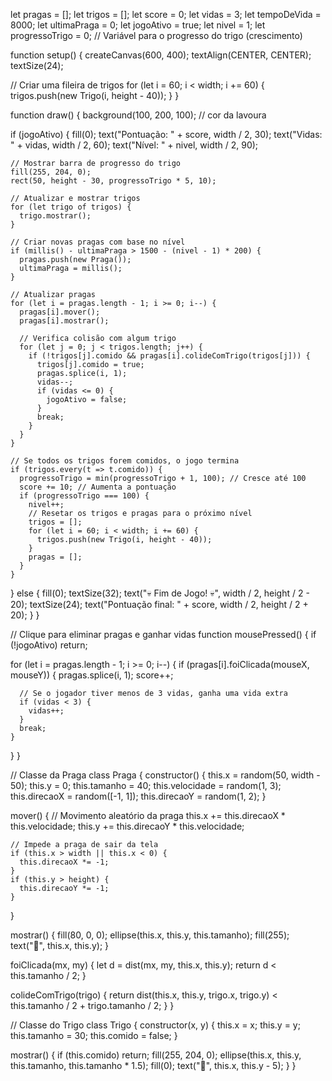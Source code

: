 let pragas = [];
let trigos = [];
let score = 0;
let vidas = 3;
let tempoDeVida = 8000;
let ultimaPraga = 0;
let jogoAtivo = true;
let nivel = 1;
let progressoTrigo = 0; // Variável para o progresso do trigo (crescimento)

function setup() {
  createCanvas(600, 400);
  textAlign(CENTER, CENTER);
  textSize(24);

  // Criar uma fileira de trigos
  for (let i = 60; i < width; i += 60) {
    trigos.push(new Trigo(i, height - 40));
  }
}

function draw() {
  background(100, 200, 100); // cor da lavoura

  if (jogoAtivo) {
    fill(0);
    text("Pontuação: " + score, width / 2, 30);
    text("Vidas: " + vidas, width / 2, 60);
    text("Nível: " + nivel, width / 2, 90);

    // Mostrar barra de progresso do trigo
    fill(255, 204, 0);
    rect(50, height - 30, progressoTrigo * 5, 10);

    // Atualizar e mostrar trigos
    for (let trigo of trigos) {
      trigo.mostrar();
    }

    // Criar novas pragas com base no nível
    if (millis() - ultimaPraga > 1500 - (nivel - 1) * 200) {
      pragas.push(new Praga());
      ultimaPraga = millis();
    }

    // Atualizar pragas
    for (let i = pragas.length - 1; i >= 0; i--) {
      pragas[i].mover();
      pragas[i].mostrar();

      // Verifica colisão com algum trigo
      for (let j = 0; j < trigos.length; j++) {
        if (!trigos[j].comido && pragas[i].colideComTrigo(trigos[j])) {
          trigos[j].comido = true;
          pragas.splice(i, 1);
          vidas--;
          if (vidas <= 0) {
            jogoAtivo = false;
          }
          break;
        }
      }
    }

    // Se todos os trigos forem comidos, o jogo termina
    if (trigos.every(t => t.comido)) {
      progressoTrigo = min(progressoTrigo + 1, 100); // Cresce até 100
      score += 10; // Aumenta a pontuação
      if (progressoTrigo === 100) {
        nivel++;
        // Resetar os trigos e pragas para o próximo nível
        trigos = [];
        for (let i = 60; i < width; i += 60) {
          trigos.push(new Trigo(i, height - 40));
        }
        pragas = [];
      }
    }
  } else {
    fill(0);
    textSize(32);
    text("💀 Fim de Jogo! 💀", width / 2, height / 2 - 20);
    textSize(24);
    text("Pontuação final: " + score, width / 2, height / 2 + 20);
  }
}

// Clique para eliminar pragas e ganhar vidas
function mousePressed() {
  if (!jogoAtivo) return;

  for (let i = pragas.length - 1; i >= 0; i--) {
    if (pragas[i].foiClicada(mouseX, mouseY)) {
      pragas.splice(i, 1);
      score++;

      // Se o jogador tiver menos de 3 vidas, ganha uma vida extra
      if (vidas < 3) {
        vidas++;
      }
      break;
    }
  }
}

// Classe da Praga
class Praga {
  constructor() {
    this.x = random(50, width - 50);
    this.y = 0;
    this.tamanho = 40;
    this.velocidade = random(1, 3);
    this.direcaoX = random([-1, 1]);
    this.direcaoY = random(1, 2);
  }

  mover() {
    // Movimento aleatório da praga
    this.x += this.direcaoX * this.velocidade;
    this.y += this.direcaoY * this.velocidade;
    
    // Impede a praga de sair da tela
    if (this.x > width || this.x < 0) {
      this.direcaoX *= -1;
    }
    if (this.y > height) {
      this.direcaoY *= -1;
    }
  }

  mostrar() {
    fill(80, 0, 0);
    ellipse(this.x, this.y, this.tamanho);
    fill(255);
    text("🐛", this.x, this.y);
  }

  foiClicada(mx, my) {
    let d = dist(mx, my, this.x, this.y);
    return d < this.tamanho / 2;
  }

  colideComTrigo(trigo) {
    return dist(this.x, this.y, trigo.x, trigo.y) < this.tamanho / 2 + trigo.tamanho / 2;
  }
}

// Classe do Trigo
class Trigo {
  constructor(x, y) {
    this.x = x;
    this.y = y;
    this.tamanho = 30;
    this.comido = false;
  }

  mostrar() {
    if (this.comido) return;
    fill(255, 204, 0);
    ellipse(this.x, this.y, this.tamanho, this.tamanho * 1.5);
    fill(0);
    text("🌾", this.x, this.y - 5);
  }
}
